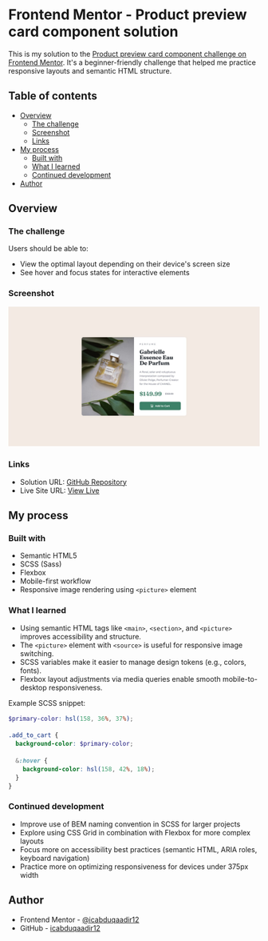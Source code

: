 # Frontend Mentor - Product preview card component solution

This is my solution to the [Product preview card component challenge on Frontend Mentor](https://www.frontendmentor.io/challenges/product-preview-card-component-GO7UmttRfa). It's a beginner-friendly challenge that helped me practice responsive layouts and semantic HTML structure.

## Table of contents

- [Overview](#overview)
  - [The challenge](#the-challenge)
  - [Screenshot](#screenshot)
  - [Links](#links)
- [My process](#my-process)
  - [Built with](#built-with)
  - [What I learned](#what-i-learned)
  - [Continued development](#continued-development)
- [Author](#author)

## Overview

### The challenge

Users should be able to:

- View the optimal layout depending on their device's screen size
- See hover and focus states for interactive elements

### Screenshot

![Product Preview Card Screenshot](./design/desktop-design.jpg)

### Links

- Solution URL: [GitHub Repository](https://github.com/icabduqaadir12/product-preview-card-component)
- Live Site URL: [View Live](https://icabduqaadir12.github.io/product-preview-card-component/)

## My process

### Built with

- Semantic HTML5
- SCSS (Sass)
- Flexbox
- Mobile-first workflow
- Responsive image rendering using `<picture>` element

### What I learned

- Using semantic HTML tags like `<main>`, `<section>`, and `<picture>` improves accessibility and structure.
- The `<picture>` element with `<source>` is useful for responsive image switching.
- SCSS variables make it easier to manage design tokens (e.g., colors, fonts).
- Flexbox layout adjustments via media queries enable smooth mobile-to-desktop responsiveness.

Example SCSS snippet:

```scss
$primary-color: hsl(158, 36%, 37%);

.add_to_cart {
  background-color: $primary-color;

  &:hover {
    background-color: hsl(158, 42%, 18%);
  }
}
```

### Continued development

- Improve use of BEM naming convention in SCSS for larger projects
- Explore using CSS Grid in combination with Flexbox for more complex layouts
- Focus more on accessibility best practices (semantic HTML, ARIA roles, keyboard navigation)
- Practice more on optimizing responsiveness for devices under 375px width

## Author

- Frontend Mentor - [@icabduqaadir12](https://www.frontendmentor.io/profile/icabduqaadir12)
- GitHub - [icabduqaadir12](https://github.com/icabduqaadir12)
